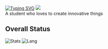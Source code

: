 [![Typing SVG](https://readme-typing-svg.demolab.com?font=JetBrains+Mono&size=30&duration=3000&pause=200&color=F76464&center=true&repeat=true&width=600&height=100&lines=Four+years+of+experience;Focus+on+new+technologies;Always+looking+to+be+the+best+at+what+I+do)](https://git.io/typing-svg)
![](https://komarev.com/ghpvc/?username=staricdev)  
A student who loves to create innovative things
## Overall Status 
![Stats](https://github-readme-stats-sigma-five.vercel.app/api?username=staricdev&show_icons=true&theme=omni)
![Lang](https://github-readme-stats-sigma-five.vercel.app/api/top-langs/?username=staricdev&hide=html,css&theme=omni)
